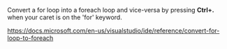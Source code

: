﻿Convert a for loop into a foreach loop and vice-versa by pressing **Ctrl+.** when your caret is on the 'for' keyword. 

https://docs.microsoft.com/en-us/visualstudio/ide/reference/convert-for-loop-to-foreach